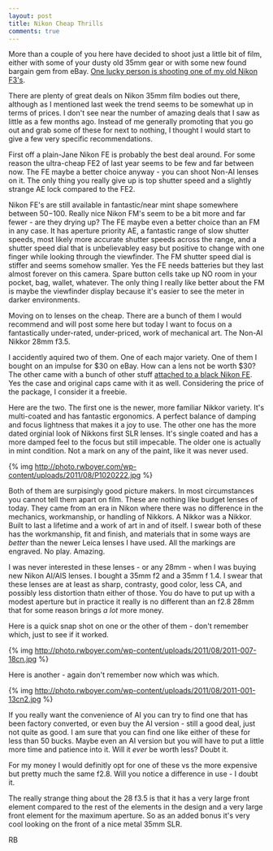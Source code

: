 ```yaml
---
layout: post
title: Nikon Cheap Thrills
comments: true
---
```

More than a couple of you here have decided to shoot just a little bit of film, either with some of your dusty old 35mm gear or with some new found bargain gem from eBay. <a href="http://photo.rwboyer.com/2011/03/15/we-have-a-winner-the-nikon-f3/">One lucky person is shooting one of my old Nikon F3's</a>.

There are plenty of great deals on Nikon 35mm film bodies out there, although as I mentioned last week the trend seems to be somewhat up in terms of prices. I don't see near the number of amazing deals that I saw as little as a few months ago. Instead of me generally promoting that you go out and grab some of these for next to nothing, I thought I would start to give a few very specific recommendations.

First off a plain-Jane Nikon FE is probably the best deal around. For some reason the ultra-cheap FE2 of last year seems to be few and far between now. The FE maybe a better choice anyway - you can shoot Non-AI lenses on it. The only thing you really give up is top shutter speed and a slightly strange AE lock compared to the FE2.

Nikon FE's are still available in fantastic/near mint shape somewhere between $50-$100. Really nice Nikon FM's seem to be a bit more and far fewer - are they drying up? The FE maybe even a better choice than an FM in any case. It has aperture priority AE, a fantastic range of slow shutter speeds, most likely more accurate shutter speeds across the range, and a shutter speed dial that is unbelievabley easy but positive to change with one finger while looking through the viewfinder. The FM shutter speed dial is stiffer and seems somehow smaller. Yes the FE needs batteries but they last almost forever on this camera. Spare button cells take up NO room in your pocket, bag, wallet, whatever. The only thing I really like better about the FM is maybe the viewfinder display because it's easier to see the meter in darker environments.

Moving on to lenses on the cheap. There are a bunch of them I would recommend and will post some here but today I want to focus on a fantastically under-rated, under-priced, work of mechanical art. The Non-AI Nikkor 28mm f3.5.

I accidently aquired two of them. One of each major variety. One of them I bought on an impulse for $30 on eBay. How can a lens not be worth $30? The other came with a bunch of other stuff <a href="http://photo.rwboyer.com/2011/07/07/nikon-cheap-date/">attached to a black Nikon FE</a>. Yes the case and original caps came with it as well. Considering the price of the package, I consider it a freebie.

Here are the two. The first one is the newer, more familiar Nikkor variety. It's multi-coated and has fantastic ergonomics. A perfect balance of damping and focus lightness that makes it a joy to use. The other one has the more dated orginial look of Nikkons first SLR lenses. It's single coated and has a more damped feel to the focus but still impecable. The older one is actually in mint condition. Not a mark on any of the paint, like it was never used.

{% img http://photo.rwboyer.com/wp-content/uploads/2011/08/P1020222.jpg %}

Both of them are surpisingly good picture makers. In most circumstances you cannot tell them apart on film. These are nothing like budget lenses of today. They came from an era in Nikon where there was no difference in the mechanics, workmanship, or handling of Nikkors. A Nikkor was a Nikkor. Built to last a lifetime and a work of art in and of itself. I swear both of these has the workmanship, fit and finish, and materials that in some ways are <em>better</em> than the newer Leica lenses I have used. All the markings are engraved. No play. Amazing.

I was never interested in these lenses - or any 28mm - when I was buying new Nikon AI/AIS lenses. I bought a 35mm f2 and a 35mm f 1.4. I swear that these lenses are at least as sharp, contrasty, good color, less CA, and possibly less distortion thatn either of those. You do have to put up with a modest aperture but in practice it really is no different than an f2.8 28mm that for some reason brings <em>a lot</em> more money.

Here is a quick snap shot on one or the other of them - don't remember which, just to see if it worked.

{% img http://photo.rwboyer.com/wp-content/uploads/2011/08/2011-007-18cn.jpg %}

Here is another - again don't remember now which was which.

{% img http://photo.rwboyer.com/wp-content/uploads/2011/08/2011-001-13cn2.jpg %}

If you really want the convenience of AI you can try to find one that has been factory converted, or even buy the AI version - still a good deal, just not quite as good. I am sure that you can find one like either of these for less than 50 bucks. Maybe even an AI version but you will have to put a little more time and patience into it. Will it <em>ever</em> be worth less? Doubt it.

For my money I would definitly opt for one of these vs the more expensive but pretty much the same f2.8. Will you notice a difference in use - I doubt it.

The really strange thing about the 28 f3.5 is that it has a very large front element compared to the rest of the elements in the design and a very large front element for the maximum aperture. So as an added bonus it's very cool looking on the front of a nice metal 35mm SLR.

RB